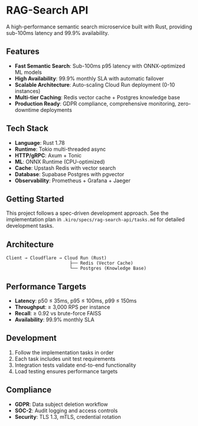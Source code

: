 # RAG-Search API

A high-performance semantic search microservice built with Rust, providing sub-100ms latency and 99.9% availability.

## Features

- **Fast Semantic Search**: Sub-100ms p95 latency with ONNX-optimized ML models
- **High Availability**: 99.9% monthly SLA with automatic failover
- **Scalable Architecture**: Auto-scaling Cloud Run deployment (0-10 instances)
- **Multi-tier Caching**: Redis vector cache + Postgres knowledge base
- **Production Ready**: GDPR compliance, comprehensive monitoring, zero-downtime deployments

## Tech Stack

- **Language**: Rust 1.78
- **Runtime**: Tokio multi-threaded async
- **HTTP/gRPC**: Axum + Tonic
- **ML**: ONNX Runtime (CPU-optimized)
- **Cache**: Upstash Redis with vector search
- **Database**: Supabase Postgres with pgvector
- **Observability**: Prometheus + Grafana + Jaeger

## Getting Started

This project follows a spec-driven development approach. See the implementation plan in `.kiro/specs/rag-search-api/tasks.md` for detailed development tasks.

## Architecture

```
Client → Cloudflare → Cloud Run (Rust)
                        ├── Redis (Vector Cache)
                        └── Postgres (Knowledge Base)
```

## Performance Targets

- **Latency**: p50 ≤ 35ms, p95 ≤ 100ms, p99 ≤ 150ms
- **Throughput**: ≥ 3,000 RPS per instance
- **Recall**: ≥ 0.92 vs brute-force FAISS
- **Availability**: 99.9% monthly SLA

## Development

1. Follow the implementation tasks in order
2. Each task includes unit test requirements
3. Integration tests validate end-to-end functionality
4. Load testing ensures performance targets

## Compliance

- **GDPR**: Data subject deletion workflow
- **SOC-2**: Audit logging and access controls
- **Security**: TLS 1.3, mTLS, credential rotation